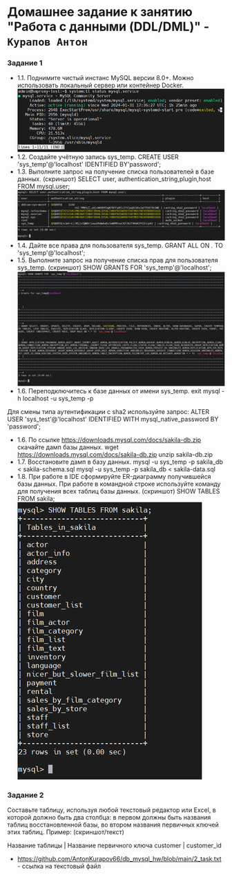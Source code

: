 # Домашнее задание к занятию "Работа с данными (DDL/DML)" - `Курапов Антон`

### Задание 1
* 1.1. Поднимите чистый инстанс MySQL версии 8.0+. Можно использовать локальный сервер или контейнер Docker.
  ![alt text](https://github.com/AntonKurapov66/db_mysql_hw/blob/main/img/4.PNG)
* 1.2. Создайте учётную запись sys_temp.
    CREATE USER 'sys_temp'@'localhost' IDENTIFIED BY'password';
* 1.3. Выполните запрос на получение списка пользователей в базе данных. (скриншот)
    SELECT user, authentication_string,plugin,host FROM mysql.user;
  ![alt text](https://github.com/AntonKurapov66/db_mysql_hw/blob/main/img/1.PNG)
* 1.4. Дайте все права для пользователя sys_temp.
    GRANT ALL ON *.* TO 'sys_temp'@'localhost';
* 1.5. Выполните запрос на получение списка прав для пользователя sys_temp. (скриншот)
    SHOW GRANTS FOR 'sys_temp'@'localhost';
  ![alt text](https://github.com/AntonKurapov66/db_mysql_hw/blob/main/img/2.PNG)
* 1.6. Переподключитесь к базе данных от имени sys_temp.
    exit
    mysql -h localhost -u sys_temp -p

Для смены типа аутентификации с sha2 используйте запрос:
ALTER USER 'sys_test'@'localhost' IDENTIFIED WITH mysql_native_password BY 'password';
* 1.6. По ссылке https://downloads.mysql.com/docs/sakila-db.zip скачайте дамп базы данных.
    wget https://downloads.mysql.com/docs/sakila-db.zip
    unzip sakila-db.zip
* 1.7. Восстановите дамп в базу данных.
    mysql -u sys_temp -p sakila_db < sakila-schema.sql
    mysql -u sys_temp -p sakila_db < sakila-data.sql
* 1.8. При работе в IDE сформируйте ER-диаграмму получившейся базы данных. При работе в командной строке используйте команду для получения всех таблиц базы данных. (скриншот)
    SHOW TABLES FROM sakila;
  ![alt text](https://github.com/AntonKurapov66/db_mysql_hw/blob/main/img/3.PNG)


### Задание 2
Составьте таблицу, используя любой текстовый редактор или Excel, в которой должно быть два столбца: в первом должны быть названия таблиц восстановленной базы, во втором названия первичных ключей этих таблиц. Пример: (скриншот/текст)

Название таблицы | Название первичного ключа
customer         | customer_id

* https://github.com/AntonKurapov66/db_mysql_hw/blob/main/2_task.txt - ссылка на текстовый файл 






